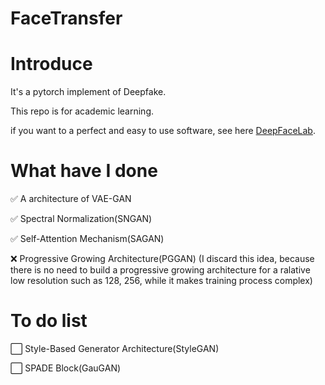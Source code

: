 # FaceTransfer

# Introduce

It's a pytorch implement of Deepfake.

This repo is for academic learning.

 if you want to a perfect and easy to use software, see here [DeepFaceLab](https://github.com/iperov/DeepFaceLab).

# What have I done 

:white_check_mark: A architecture of VAE-GAN

:white_check_mark: Spectral Normalization(SNGAN)

:white_check_mark: Self-Attention Mechanism(SAGAN)

:x: Progressive Growing Architecture(PGGAN) (I discard this idea, because there is no need to build a progressive growing architecture for a ralative low resolution such as 128, 256, while it makes training process complex)


# To do list

:white_large_square: Style-Based Generator Architecture(StyleGAN)

:white_large_square: SPADE Block(GauGAN)